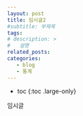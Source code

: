 ```yaml
---
layout: post
title: 임시글2
#subtitle: 부제목
tags: 
# description: >
#   설명
related_posts:
categories:
   - blog
   - 통계
---
```


* toc
{:toc .large-only}

임시글